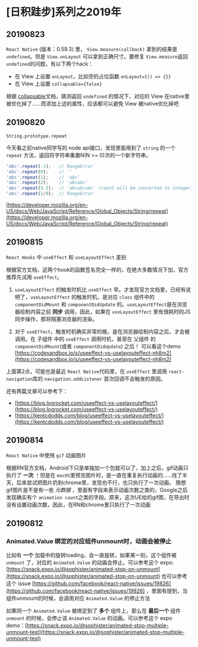 # [日积跬步]系列之2019年


## 20190823

`React Native` (版本：0.59.3) 里， `View.measure(callback)` 拿到的结果是 `undefined`。但是 `View.onLayout` 可以拿到正确尺寸。要修复 `View.measure`返回 `undefined`的问题，有以下两个hack：

* 在 View 上设置 `onLayout`，比如空的占位函数 `onLayout={() => {}}`
* 在 View 上设置 `collapsable={false}`

根据 [collapsable](https://facebook.github.io/react-native/docs/view#collapsable)文档，猜测返回 `undefined` 的情况下，对应的 View 在native里被优化掉了……而添加上述的属性，应该都可以避免 View 被native优化掉吧


## 20190820

`String.prototype.repeat`

今天看之前native同学写的 node api接口，发现里面用到了 `string` 的一个 `repeat` 方法，返回将字符串重置N(N >= 0)次的一个新字符串。

```javascript
'abc'.repeat(-1);   // RangeError
'abc'.repeat(0);    // ''
'abc'.repeat(1);    // 'abc'
'abc'.repeat(2);    // 'abcabc'
'abc'.repeat(3.5);  // 'abcabcabc' (count will be converted to integer)
'abc'.repeat(1/0);  // RangeError
```

[https://developer.mozilla.org/en-US/docs/Web/JavaScript/Reference/Global_Objects/String/repeat](https://developer.mozilla.org/en-US/docs/Web/JavaScript/Reference/Global_Objects/String/repeat)


## 20190815

`React Hooks` 中 `useEffect` 和 `useLayoutEffect` 差别

根据官方文档，这两个hook的函数签名完全一样的，在绝大多数情况下加，官方推荐先试用 `useEffect`。

1. `useLayoutEffect` 的触发时机比 `useEffect` 早。才发现官方文档里，已经有说明了，`useLayoutEffect` 的触发时机，是对应 `class` 组件中的 `componentDidMount` 和 `componentDidUpdate` 的。`useLayoutEffect`是在浏览器绘制内容之前 **同步** 调用，因此，如果在 `useLayoutEffect` 里有很耗时的JS同步操作，那将阻塞浏览器的渲染。

2. 对于 `useEffect`，触发时机确实非常的晚，是在浏览器绘制内容之后，才会被调用。在 子组件 中的 `useEffect` 调用时机，甚至在 父组件 的 `componentDidMount`(或者 `componentDidUpdate`) 之后！ 可以看这个demo [https://codesandbox.io/s/useeffect-vs-uselayouteffect-nh8m2](https://codesandbox.io/s/useeffect-vs-uselayouteffect-nh8m2)

上面第2点，可能也是最近 `React Native`代码里，在 `useEffect` 里调用 `react-navigation`库的 `navigation.addListener` 首次回调不会触发的原因。

还有两篇文章可以参考下：

* [https://blog.logrocket.com/useeffect-vs-uselayouteffect/](https://blog.logrocket.com/useeffect-vs-uselayouteffect/)
* [https://kentcdodds.com/blog/useeffect-vs-uselayouteffect/](https://kentcdodds.com/blog/useeffect-vs-uselayouteffect/)


## 20190814

`React Native` 中使用 `gif` 动画图片

根据RN官方文档，Android下只是单独加一个包就可以了，加上之后，gif动画只执行了 **一次** ！但是在 `macOS`里预览图片时，是一直在重复执行动画的……找了半天，后来尝试把图片扔到chrome里，发现也不行，也只执行了一次动画。
猜想gif图片是不是有一些 *元数据* ，里面有字段来表示动画次数之类的，Google之后发现确实有个 `animation count`之类的字段。原来，这次UE给的gif图，在导出时没有设置动画次数，因此，在RN和chrome里只执行了一次动画


## 20190812

### Animated.Value 绑定的对应组件unmount时，动画会被停止

比如有 **一个** 加载中的旋转loading，会一直旋转，如果某一刻，这个组件被 `unmount` 了，对应的 `Animated.Value` 的动画会停止。可以参考这个 expo: [https://snack.expo.io/@sophister/animated-stop-on-unmount](https://snack.expo.io/@sophister/animated-stop-on-unmount)
 也可以参考这个 issue [https://github.com/facebook/react-native/issues/19826](https://github.com/facebook/react-native/issues/19826) ，里面有提到，当组件unmount的时候，会调用对应 `Animated.Value` 的停止方法

如果同一个 `Animated.Value`  被绑定到了 **多个** 组件上，那么在 **最后一个** 组件 `unmount` 的时候，会停止该 `Animated.Value` 的动画。可以参考这个 expo demo：[https://snack.expo.io/@sophister/animated-stop-multiple-unmount-test](https://snack.expo.io/@sophister/animated-stop-multiple-unmount-test)
